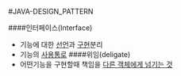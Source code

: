 #JAVA-DESIGN_PATTERN

####인터페이스(Interface)
- 기능에 대한 [선언](./src/com/devksh930/IF_Deligate/InterFace/Ainterface.java)과 [구현](./src/com/devksh930/IF_Deligate/InterFace/AinterfaceImpl.java)분리
- 기능의 [사용통로](./src/com/devksh930/IF_Deligate/InterfaceMain.java)
####위임(deligate)
- 어떤기능을 구현할때 책임을 [다른 객체에게 넘기는 것](./src/com/devksh930/IF_Deligate/deligate/Aobj.java)
